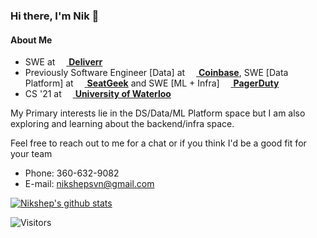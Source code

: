 
### Hi there, I'm Nik 👋

#### About Me
- SWE at [<img src="https://media.glassdoor.com/sql/2185982/deliverr-squarelogo-1577137352132.png" width="14px" /> **Deliverr**](https://deliverr.com)
- Previously Software Engineer [Data] at [<img src="https://startupstash.com/wp-content/uploads/2020/04/coinbase-logo.jpg" width="14px" /> **Coinbase**](https://coinbase.com), SWE [Data Platform] at [<img src="https://seatgeek.com/images/sg-Spotlight.png" width="14px" /> **SeatGeek**](https://seatgeek.com) and SWE [ML + Infra] [<img src="https://avatars3.githubusercontent.com/u/766800?s=280&v=4" width="14px" /> **PagerDuty**](https://pagerduty.com)
- CS '21 at [<img src="https://upload.wikimedia.org/wikipedia/en/6/6e/University_of_Waterloo_seal.svg" width="14px" /> **University of Waterloo**](https://uwaterloo.ca)

My Primary interests lie in the DS/Data/ML Platform space but I am also exploring and learning about the backend/infra space.

Feel free to reach out to me for a chat or if you think I'd be a good fit for your team
- Phone: 360-632-9082
- E-mail: nikshepsvn@gmail.com

[![Nikshep's github stats](https://github-readme-stats.vercel.app/api?username=nikshepsvn)](https://github.com/nikshepsvn/github-readme-stats)

![Visitors](https://visitor-badge.laobi.icu/badge?page_id=nikshepsvn.nikshepsvn)
